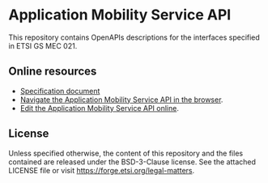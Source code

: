# Application Mobility Service API

This repository contains OpenAPIs descriptions for the interfaces specified in ETSI GS MEC 021.

## Online resources

* [Specification document](https://www.etsi.org/deliver/etsi_gs/MEC/001_099/021/02.01.01_60/gs_mec021v020101p.pdf)
* [Navigate the Application Mobility Service API in the browser](https://forge.etsi.org/swagger/ui/?url=https://forge.etsi.org/rep/mec/gs021-amsi-api/raw/stf593/MEC021_AppMobilityService.yamll).
* [Edit the Application Mobility Service API online](https://forge.etsi.org/swagger/editor/?url=https://forge.etsi.org/rep/mec/gs021-amsi-api/raw/stf593/MEC021_AppMobilityService.yaml).

## License 

Unless specified otherwise, the content of this repository and the files contained are released under the BSD-3-Clause license.
See the attached LICENSE file or visit https://forge.etsi.org/legal-matters.

